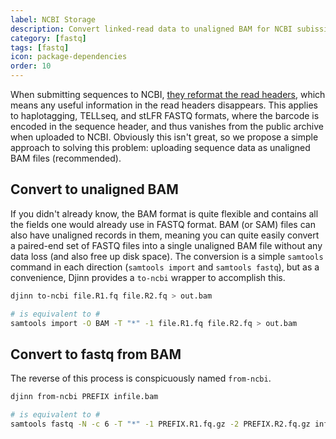 ```yaml
---
label: NCBI Storage
description: Convert linked-read data to unaligned BAM for NCBI subission
category: [fastq]
tags: [fastq]
icon: package-dependencies
order: 10
---
```


When submitting sequences to NCBI, [they reformat the read headers](https://www.ncbi.nlm.nih.gov/sra/docs/sra-data-formats/),
which means any useful information in the read headers disappears. This applies to haplotagging, TELLseq, and stLFR FASTQ
formats, where the barcode is encoded in the sequence header, and thus vanishes from the public archive when uploaded to
NCBI. Obviously this isn't great, so we propose a simple approach to solving this problem: uploading sequence data as
unaligned BAM files (recommended).

## Convert to unaligned BAM
If you didn't already know, the BAM format is quite flexible and contains all the fields one would already use in FASTQ format.
BAM (or SAM) files can also have unaligned records in them, meaning you can quite easily convert a paired-end set of FASTQ
files into a single unaligned BAM file without any data loss (and also free up disk space). The conversion is a simple
`samtools` command in each direction (`samtools import` and `samtools fastq`), but as a convenience, Djinn provides a `to-ncbi`
wrapper to accomplish this.

```bash losslessly convert to unaligned BAM
djinn to-ncbi file.R1.fq file.R2.fq > out.bam

# is equivalent to #
samtools import -O BAM -T "*" -1 file.R1.fq file.R2.fq > out.bam
```

## Convert to fastq from BAM
The reverse of this process is conspicuously named `from-ncbi`.

```bash losslessly convert to fastq from unaligned BAM
djinn from-ncbi PREFIX infile.bam

# is equivalent to #
samtools fastq -N -c 6 -T "*" -1 PREFIX.R1.fq.gz -2 PREFIX.R2.fq.gz infile.bam
```